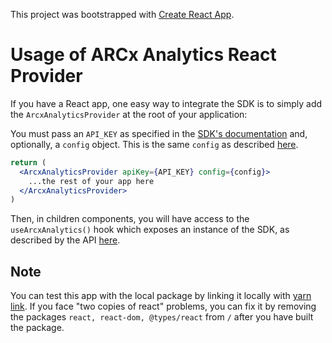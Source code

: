 This project was bootstrapped with [Create React App](https://github.com/facebook/create-react-app).

# Usage of ARCx Analytics React Provider

If you have a React app, one easy way to integrate the SDK is to simply add the `ArcxAnalyticsProvider` at the root of your application:

You must pass an `API_KEY` as specified in the [SDK's documentation](https://github.com/0xarc-io/analytics-sdk) and, optionally, a `config` object. This is the same `config` as described [here](https://github.com/0xarc-io/analytics-sdk#init).

```jsx
return (
  <ArcxAnalyticsProvider apiKey={API_KEY} config={config}>
    ...the rest of your app here
  </ArcxAnalyticsProvider>
)
```

Then, in children components, you will have access to the `useArcxAnalytics()` hook which exposes an instance of the SDK, as described by the API [here](https://github.com/0xarc-io/analytics-sdk#api).

## Note

You can test this app with the local package by linking it locally with [yarn link](https://classic.yarnpkg.com/lang/en/docs/cli/link/). If you face "two copies of react" problems, you can fix it by removing the packages `react, react-dom, @types/react` from `/` after you have built the package.
